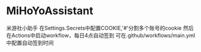 # MiHoYoAssistant
米游社小助手
在Settings.Secrets中配置COOKIE,'#'分割多个账号的cookie
然后在Actions中启动workflow，每日4点自动签到
可在.github/workflows/main.yml中配置自动签到时间
